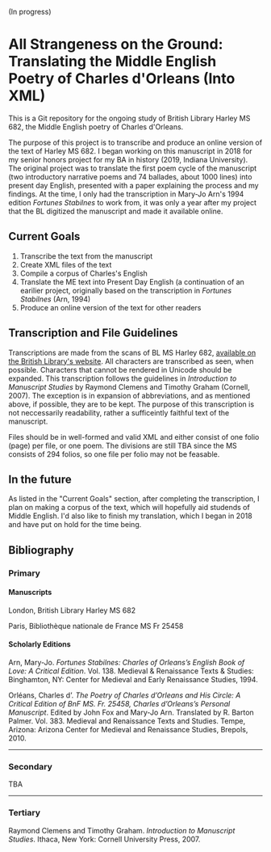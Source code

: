(In progress)
# All Strangeness on the Ground: Translating the Middle English Poetry of Charles d'Orleans (Into XML)
This is a Git repository for the ongoing study of British Library Harley MS 682, the Middle English poetry of Charles d'Orleans. 

The purpose of this project is to transcribe and produce an online version of the text of Harley MS 682. I began working on this manuscript in 2018 for my senior honors project for my BA in history (2019, Indiana University). The original project was to translate the first poem cycle of the manuscript (two introductory narrative poems and 74 ballades, about 1000 lines) into present day English, presented with a paper explaining the process and my findings. At the time, I only had the transcription in Mary-Jo Arn's 1994 edition *Fortunes Stabilnes* to work from, it was only a year after my project that the BL digitized the manuscript and made it available online. 

## Current Goals
1. Transcribe the text from the manuscript
2. Create XML files of the text
3. Compile a corpus of Charles's English
4. Translate the ME text into Present Day English (a continuation of an earilier project, originally based on the transcription in *Fortunes Stabilnes* (Arn, 1994)
5. Produce an online version of the text for other readers

## Transcription and File Guidelines
Transcriptions are made from the scans of BL MS Harley 682, [available on the British Library's website](https://www.bl.uk/manuscripts/Viewer.aspx?ref=harley_ms_682). All characters are transcribed as seen, when possible. Characters that cannot be rendered in Unicode should be expanded. This transcription follows the guidelines in *Introduction to Manuscript Studies* by Raymond Clemens and Timothy Graham (Cornell, 2007). The exception is in expansion of abbreviations, and as mentioned above, if possible, they are to be kept. The purpose of this transcription is not neccessarily readability, rather a sufficeintly faithful text of the manuscript.


Files should be in well-formed and valid XML and either consist of one folio (page) per file, or one poem. The divisions are still TBA since the MS consists of 294 folios, so one file per folio may not be feasable. 

## In the future
As listed in the "Current Goals" section, after completing the transcription, I plan on making a corpus of the text, which will hopefully aid studends of Middle English. I'd also like to finish my translation, which I began in 2018 and have put on hold for the time being.
## Bibliography
### Primary

#### Manuscripts
London, British Library Harley MS 682

Paris, Bibliothèque nationale de France MS Fr 25458

#### Scholarly Editions
Arn, Mary-Jo. *Fortunes Stabilnes: Charles of Orleans’s English Book of Love: A Critical Edition*. Vol. 138. Medieval & Renaissance Texts & Studies: Binghamton, NY: Center for Medieval and Early Renaissance Studies, 1994.

Orléans, Charles d’. *The Poetry of Charles d’Orleans and His Circle: A Critical Edition of BnF MS. Fr. 25458, Charles d’Orleans’s Personal Manuscript*. Edited by John Fox and Mary-Jo Arn. Translated by R. Barton Palmer. Vol. 383. Medieval and Renaissance Texts and Studies. Tempe, Arizona: Arizona Center for Medieval and Renaissance Studies, Brepols, 2010.

---
### Secondary
TBA

---
### Tertiary

Raymond Clemens and Timothy Graham. *Introduction to Manuscript Studies*. Ithaca, New York: Cornell University Press, 2007.
